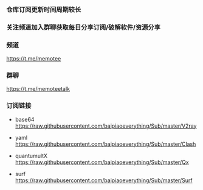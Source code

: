 ### 仓库订阅更新时间周期较长

### 关注频道加入群聊获取每日分享订阅/破解软件/资源分享

### 频道   
https://t.me/memotee

### 群聊   
https://t.me/memoteetalk

### 订阅链接  
- base64  
https://raw.githubusercontent.com/baipiaoeverything/Sub/master/V2ray  

- yaml  
https://raw.githubusercontent.com/baipiaoeverything/Sub/master/Clash

- quantumultX  
https://raw.githubusercontent.com/baipiaoeverything/Sub/master/Qx

- surf  
https://raw.githubusercontent.com/baipiaoeverything/Sub/master/Surf


